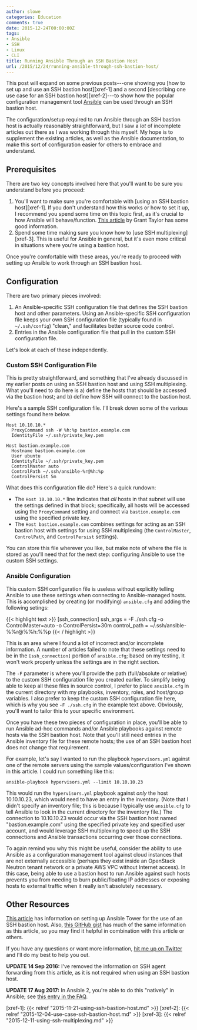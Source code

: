 ```yaml
---
author: slowe
categories: Education
comments: true
date: 2015-12-24T00:00:00Z
tags:
- Ansible
- SSH
- Linux
- CLI
title: Running Ansible Through an SSH Bastion Host
url: /2015/12/24/running-ansible-through-ssh-bastion-host/
---
```


This post will expand on some previous posts---one showing you [how to set up and use an SSH bastion host][xref-1] and a second [describing one use case for an SSH bastion host][xref-2]---to show how the popular configuration management tool [Ansible][link-3] can be used through an SSH bastion host.

The configuration/setup required to run Ansible through an SSH bastion host is actually reasonably straightforward, but I saw a _lot_ of incomplete articles out there as I was working through this myself. My hope is to supplement the existing articles, as well as the Ansible documentation, to make this sort of configuration easier for others to embrace and understand.

## Prerequisites

There are two key concepts involved here that you'll want to be sure you understand before you proceed:

1. You'll want to make sure you're comfortable with [using an SSH bastion host][xref-1]. If you don't understand how this works or how to set it up, I recommend you spend some time on this topic first, as it's crucial to how Ansible will behave/function. [This article][link-2] by Grant Taylor has some good information.
2. Spend some time making sure you know how to [use SSH multiplexing][xref-3]. This is useful for Ansible in general, but it's even more critical in situations where you're using a bastion host.

Once you're comfortable with these areas, you're ready to proceed with setting up Ansible to work through an SSH bastion host.

## Configuration

There are two primary pieces involved:

1. An Ansible-specific SSH configuration file that defines the SSH bastion host and other parameters. Using an Ansible-specific SSH configuration file keeps your own SSH configuration file (typically found in `~/.ssh/config`) "clean," and facilitates better source code control.
2. Entries in the Ansible configuration file that pull in the custom SSH configuration file.

Let's look at each of these independently.

### Custom SSH Configuration File

This is pretty straightforward, and something that I've already discussed in my earlier posts on using an SSH bastion host and using SSH multiplexing. What you'll need to do here is a) define the hosts that should be accessed via the bastion host; and b) define how SSH will connect to the bastion host.

Here's a sample SSH configuration file. I'll break down some of the various settings found here below.

```
Host 10.10.10.*
  ProxyCommand ssh -W %h:%p bastion.example.com
  IdentityFile ~/.ssh/private_key.pem

Host bastion.example.com
  Hostname bastion.example.com
  User ubuntu
  IdentityFile ~/.ssh/private_key.pem
  ControlMaster auto
  ControlPath ~/.ssh/ansible-%r@%h:%p
  ControlPersist 5m
```

What does this configuration file do? Here's a quick rundown:

* The `Host 10.10.10.*` line indicates that _all_ hosts in that subnet will use the settings defined in that block; specifically, all hosts will be accessed using the `ProxyCommand` setting and connect via `bastion.example.com` using the specified private key.
* The `Host bastion.example.com` combines settings for acting as an SSH bastion host with settings for using SSH multiplexing (the `ControlMaster`, `ControlPath`, and `ControlPersist` settings).

You can store this file wherever you like, but make note of where the file is stored as you'll need that for the next step: configuring Ansible to use the custom SSH settings.

### Ansible Configuration

This custom SSH configuration file is useless without explicitly telling Ansible to use these settings when connecting to Ansible-managed hosts. This is accomplished by creating (or modifying) `ansible.cfg` and adding the following setings:

{{< highlight text >}}
[ssh_connection]
ssh_args = -F ./ssh.cfg -o ControlMaster=auto -o ControlPersist=30m
control_path = ~/.ssh/ansible-%%r@%%h:%%p
{{< / highlight >}}

This is an area where I found a lot of incorrect and/or incomplete information. A number of articles failed to note that these settings need to be in the `[ssh_connection]` portion of `ansible.cfg`; based on my testing, it won't work properly unless the settings are in the right section. 

The `-F` parameter is where you'll provide the path (full/absolute or relative) to the custom SSH configuration file you created earlier. To simplify being able to keep all these files in source control, I prefer to place `ansible.cfg` in the current directory with my playbooks, inventory, roles, and host/group variables. I also prefer to keep the custom SSH configuration file here, which is why you see `-F ./ssh.cfg` in the example text above. Obviously, you'll want to tailor this to your specific environment.

Once you have these two pieces of configuration in place, you'll be able to run Ansible ad-hoc commands and/or Ansible playbooks against remote hosts via the SSH bastion host. Note that you'll still need entries in the Ansible inventory file for these remote hosts; the use of an SSH bastion host does not change that requirement.

For example, let's say I wanted to run the playbook `hypervisors.yml` against one of the remote servers using the sample values/configuration I've shown in this article. I could run something like this:

    ansible-playbook hypervisors.yml --limit 10.10.10.23

This would run the `hypervisors.yml` playbook against _only_ the host 10.10.10.23, which would need to have an entry in the inventory. (Note that I didn't specify an inventory file; this is because I typically use `ansible.cfg` to tell Ansible to look in the current directory for the inventory file.) The connection to 10.10.10.23 would occur via the SSH bastion host named "bastion.example.com" using the specified private key and specified user account, and would leverage SSH multiplexing to speed up the SSH connections and Ansible transactions occurring over those connections.

To again remind you why this might be useful, consider the ability to use Ansible as a configuration management tool against cloud instances that are not externally accessible (perhaps they exist inside an OpenStack Neutron tenant network or a private AWS VPC without Internet access). In this case, being able to use a bastion host to run Ansible against such hosts prevents you from needing to burn public/floating IP addresses or exposing hosts to external traffic when it really isn't absolutely necessary.

## Other Resources

[This article][link-4] has information on setting up Ansible Tower for the use of an SSH bastion host. Also, [this GitHub gist][link-1] has much of the same information as this article, so you may find it helpful in combination with this article or others.

If you have any questions or want more information, [hit me up on Twitter][link-5] and I'll do my best to help you out.

**UPDATE 14 Sep 2016:** I've removed the information on SSH agent forwarding from this article, as it is not required when using an SSH bastion host.

**UPDATE 17 Aug 2017:** In Ansible 2, you're able to do this "natively" in Ansible; see [this entry in the FAQ][link-6].



[link-1]: https://gist.github.com/seansawyer/8fe009e67f7e01344328
[link-2]: http://dotfiles.tnetconsulting.net/articles/2015/0506/empowering-openssh.html
[link-3]: http://www.ansible.com/
[link-4]: http://blog.dualspark.com/ansible/configuration-management/aws/ssh/2014/12/19/ansible-tower-ssh-agent-forwarding.html
[link-5]: https://twitter.com/scott_lowe
[link-6]: https://docs.ansible.com/ansible/latest/faq.html#how-do-i-configure-a-jump-host-to-access-servers-that-i-have-no-direct-access-to
[xref-1]: {{< relref "2015-11-21-using-ssh-bastion-host.md" >}}
[xref-2]: {{< relref "2015-12-04-use-case-ssh-bastion-host.md" >}}
[xref-3]: {{< relref "2015-12-11-using-ssh-multiplexing.md" >}}